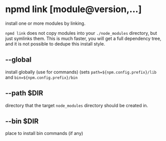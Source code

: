 # npmd link [module@version,...]

install one or more modules by linking.

`npmd link` does not copy modules into your `./node_modules` directory,
but just symlinks them. This is much faster,
you will get a full dependency tree, and it is not possible to dedupe this install style.

## --global

install globally (use for commands)
(sets `path=${npm.config.prefix}/lib` and `bin=${npm.config.prefix}/bin`

## --path $DIR

directory that the target `node_modules` directory should be created in.

## --bin $DIR

place to install bin commands (if any)


